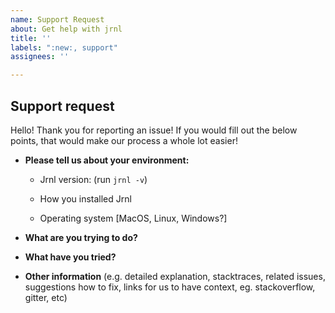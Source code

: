```yaml
---
name: Support Request
about: Get help with jrnl
title: ''
labels: ":new:, support"
assignees: ''

---
```


## Support request

Hello! Thank you for reporting an issue!
If you would fill out the below points, that would make our process a whole lot easier!

* **Please tell us about your environment:**

  - Jrnl version: (run `jrnl -v`)
  - How you installed Jrnl

  - Operating system [MacOS, Linux, Windows?]

* **What are you trying to do?**

* **What have you tried?**

* **Other information** (e.g. detailed explanation, stacktraces, related issues, suggestions how to fix, links for us to have context, eg. stackoverflow, gitter, etc)
